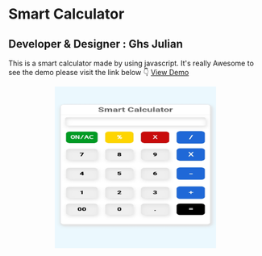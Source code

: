 # Smart Calculator 
## Developer & Designer : Ghs Julian 
This is a smart calculator made by using javascript. It's really Awesome to see the demo please visit the link below 👇
<a href="https://ghsjulian.github.io/smart-calculator/" target="_blank">View Demo</a>
<center>
<img src="s1.png" width="320" height="320">
</center>
